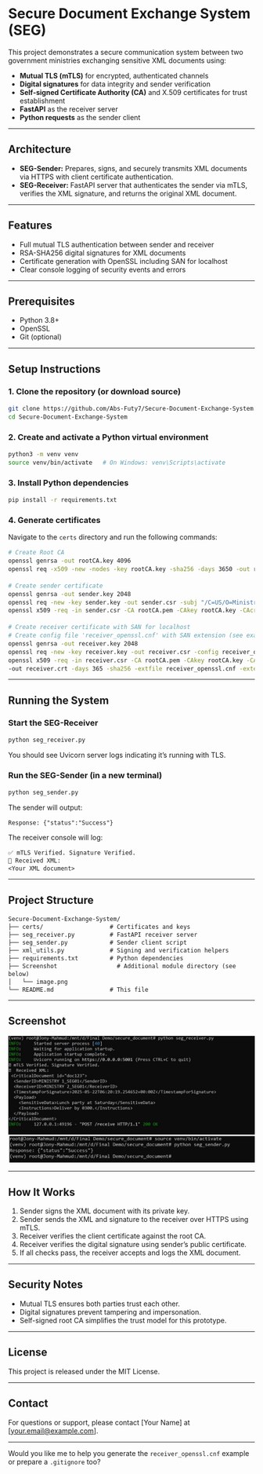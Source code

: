 # Secure Document Exchange System (SEG)

This project demonstrates a secure communication system between two government ministries exchanging sensitive XML documents using:

- **Mutual TLS (mTLS)** for encrypted, authenticated channels
- **Digital signatures** for data integrity and sender verification
- **Self-signed Certificate Authority (CA)** and X.509 certificates for trust establishment
- **FastAPI** as the receiver server
- **Python requests** as the sender client

---

## Architecture

- **SEG-Sender:** Prepares, signs, and securely transmits XML documents via HTTPS with client certificate authentication.
- **SEG-Receiver:** FastAPI server that authenticates the sender via mTLS, verifies the XML signature, and returns the original XML document.

---

## Features

- Full mutual TLS authentication between sender and receiver
- RSA-SHA256 digital signatures for XML documents
- Certificate generation with OpenSSL including SAN for localhost
- Clear console logging of security events and errors

---

## Prerequisites

- Python 3.8+
- OpenSSL
- Git (optional)

---

## Setup Instructions

### 1. Clone the repository (or download source)

```bash
git clone https://github.com/Abs-Futy7/Secure-Document-Exchange-System.git
cd Secure-Document-Exchange-System
```

### 2. Create and activate a Python virtual environment

```bash
python3 -m venv venv
source venv/bin/activate   # On Windows: venv\Scripts\activate
```

### 3. Install Python dependencies

```bash
pip install -r requirements.txt
```

### 4. Generate certificates

Navigate to the `certs` directory and run the following commands:

```bash
# Create Root CA
openssl genrsa -out rootCA.key 4096
openssl req -x509 -new -nodes -key rootCA.key -sha256 -days 3650 -out rootCA.pem -subj "/C=US/O=SecureGov/CN=RootCA"

# Create sender certificate
openssl genrsa -out sender.key 2048
openssl req -new -key sender.key -out sender.csr -subj "/C=US/O=Ministry1/CN=sender"
openssl x509 -req -in sender.csr -CA rootCA.pem -CAkey rootCA.key -CAcreateserial -out sender.crt -days 365 -sha256

# Create receiver certificate with SAN for localhost
# Create config file 'receiver_openssl.cnf' with SAN extension (see example in docs)
openssl genrsa -out receiver.key 2048
openssl req -new -key receiver.key -out receiver.csr -config receiver_openssl.cnf
openssl x509 -req -in receiver.csr -CA rootCA.pem -CAkey rootCA.key -CAcreateserial \
-out receiver.crt -days 365 -sha256 -extfile receiver_openssl.cnf -extensions req_ext
```

---

## Running the System

### Start the SEG-Receiver

```bash
python seg_receiver.py
```

You should see Uvicorn server logs indicating it’s running with TLS.

### Run the SEG-Sender (in a new terminal)

```bash
python seg_sender.py
```

The sender will output:

```
Response: {"status":"Success"}
```

The receiver console will log:

```
✅ mTLS Verified. Signature Verified.
📄 Received XML:
<Your XML document>
```

---

## Project Structure

```
Secure-Document-Exchange-System/
├── certs/                   # Certificates and keys
├── seg_receiver.py          # FastAPI receiver server
├── seg_sender.py            # Sender client script
├── xml_utils.py             # Signing and verification helpers
├── requirements.txt         # Python dependencies
├── Screenshot                 # Additional module directory (see below)
│   └── image.png           
└── README.md                # This file
```

---

## Screenshot

![Screenshot of Secure Document Exchange System UI](Screenshot/receiever.png)
![Screenshot of Secure Document Exchange System UI](Screenshot/sender.png)

---

## How It Works

1. Sender signs the XML document with its private key.
2. Sender sends the XML and signature to the receiver over HTTPS using mTLS.
3. Receiver verifies the client certificate against the root CA.
4. Receiver verifies the digital signature using sender’s public certificate.
5. If all checks pass, the receiver accepts and logs the XML document.

---

## Security Notes

- Mutual TLS ensures both parties trust each other.
- Digital signatures prevent tampering and impersonation.
- Self-signed root CA simplifies the trust model for this prototype.

---

## License

This project is released under the MIT License.

---

## Contact

For questions or support, please contact [Your Name] at [your.email@example.com].

---

Would you like me to help you generate the `receiver_openssl.cnf` example or prepare a `.gitignore` too?